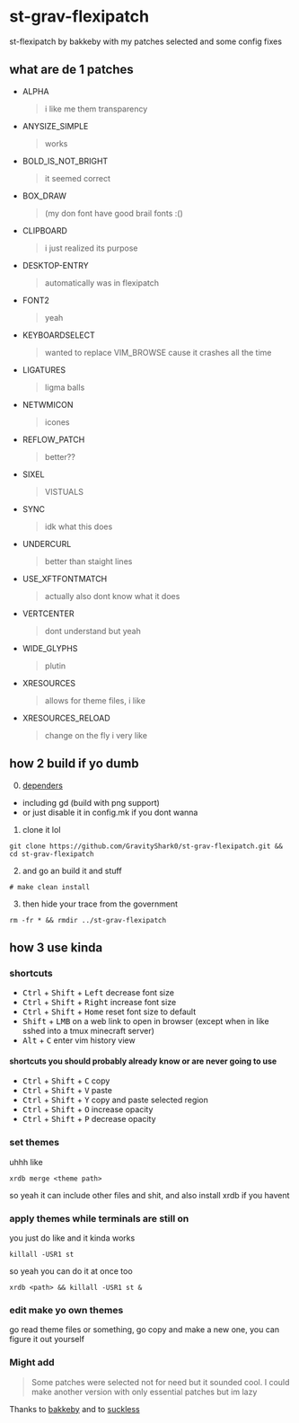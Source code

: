 # st-grav-flexipatch

st-flexipatch by bakkeby with my patches selected and some config fixes

## what are de 1 patches

- ALPHA
  > i like me them transparency
- ANYSIZE_SIMPLE
  > works
- BOLD_IS_NOT_BRIGHT
  > it seemed correct
- BOX_DRAW
  > (my don font have good brail fonts :()
- CLIPBOARD
  > i just realized its purpose
- DESKTOP-ENTRY
  > automatically was in flexipatch
- FONT2
  > yeah
- KEYBOARDSELECT
  > wanted to replace VIM_BROWSE cause it crashes all the time
- LIGATURES
  > ligma balls
- NETWMICON
  > icones
- REFLOW_PATCH
  > better??
- SIXEL
  > VISTUALS
- SYNC
  > idk what this does
- UNDERCURL
  > better than staight lines
- USE_XFTFONTMATCH
  > actually also dont know what it does
- VERTCENTER
  > dont understand but yeah
- WIDE_GLYPHS
  > plutin
- XRESOURCES
  > allows for theme files, i like
- XRESOURCES_RELOAD
  > change on the fly i very like

## how 2 build if yo dumb

0. [dependers](https://github.com/siduck/st#dependencies)

- including gd (build with png support)
- or just disable it in config.mk if you dont wanna

1. clone it lol

```
git clone https://github.com/GravityShark0/st-grav-flexipatch.git && cd st-grav-flexipatch
```

2. and go an build it and stuff

```
# make clean install
```

3. then hide your trace from the government

```
rm -fr * && rmdir ../st-grav-flexipatch
```

## how 3 use kinda

### shortcuts

- <kbd>Ctrl</kbd> + <kbd>Shift</kbd> + <kbd>Left</kbd> decrease font size
- <kbd>Ctrl</kbd> + <kbd>Shift</kbd> + <kbd>Right</kbd> increase font size
- <kbd>Ctrl</kbd> + <kbd>Shift</kbd> + <kbd>Home</kbd> reset font size to default
- <kbd>Shift</kbd> + <kbd>LMB</kbd> on a web link to open in browser (except when in like sshed into a tmux minecraft server)
- <kbd>Alt</kbd> + <kbd>C</kbd> enter vim history view

#### shortcuts you should probably already know or are never going to use

- <kbd>Ctrl</kbd> + <kbd>Shift</kbd> + <kbd>C</kbd> copy
- <kbd>Ctrl</kbd> + <kbd>Shift</kbd> + <kbd>V</kbd> paste
- <kbd>Ctrl</kbd> + <kbd>Shift</kbd> + <kbd>Y</kbd> copy and paste selected region
- <kbd>Ctrl</kbd> + <kbd>Shift</kbd> + <kbd>O</kbd> increase opacity
- <kbd>Ctrl</kbd> + <kbd>Shift</kbd> + <kbd>P</kbd> decrease opacity

### set themes

uhhh like

```
xrdb merge <theme path>
```

so yeah it can include other files and shit, and also install xrdb if you havent

### apply themes while terminals are still on

you just do like and it kinda works

```
killall -USR1 st
```

so yeah you can do it at once too

```
xrdb <path> && killall -USR1 st &
```

### edit make yo own themes

go read theme files or something, go copy and make a new one, you can figure it out yourself

### Might add

> Some patches were selected not for need but it sounded cool. I could make another version with only essential patches but im lazy

Thanks to [bakkeby](https://github.com/bakkeby/st-flexipatch) and to [suckless](https://st.suckless.org/)
